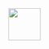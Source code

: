 
<img src="https://github.com/MennovH/HomeAssistant/blob/main/supervisor_health/logo.png?raw=true"  width="64" height="64">
